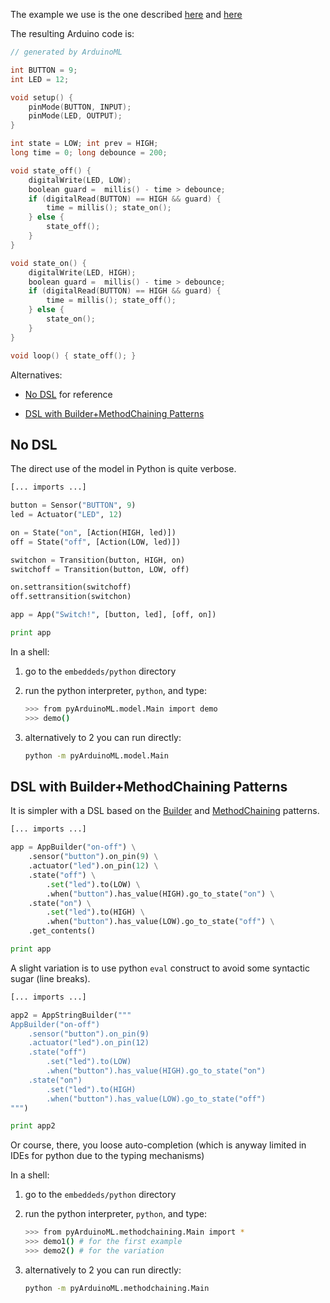 The example we use is the one described [here](https://github.com/mosser/ArduinoML-kernel/blob/master/README.md)
and [here](https://github.com/mosser/ArduinoML-kernel/blob/master/docs/README.md)

The resulting Arduino code is:

```c
// generated by ArduinoML

int BUTTON = 9;
int LED = 12;

void setup() {
	pinMode(BUTTON, INPUT);
	pinMode(LED, OUTPUT);
}

int state = LOW; int prev = HIGH;
long time = 0; long debounce = 200;

void state_off() {
	digitalWrite(LED, LOW);
	boolean guard =  millis() - time > debounce;
	if (digitalRead(BUTTON) == HIGH && guard) {
		time = millis(); state_on();
	} else {
		state_off();
	}
}

void state_on() {
	digitalWrite(LED, HIGH);
	boolean guard =  millis() - time > debounce;
	if (digitalRead(BUTTON) == HIGH && guard) {
		time = millis(); state_off();
	} else {
		state_on();
	}
}

void loop() { state_off(); }
```

Alternatives:

- [No DSL](#nodsl) for reference

- [DSL with Builder+MethodChaining Patterns](#methodchaining)
 
## <a name="nodsl">No DSL</a>

The direct use of the model in Python is quite verbose.

```python
[... imports ...]

button = Sensor("BUTTON", 9)
led = Actuator("LED", 12)

on = State("on", [Action(HIGH, led)])
off = State("off", [Action(LOW, led)])

switchon = Transition(button, HIGH, on)
switchoff = Transition(button, LOW, off)

on.settransition(switchoff)
off.settransition(switchon)

app = App("Switch!", [button, led], [off, on])

print app
```

In a shell:

1. go to the `embeddeds/python` directory
2. run the python interpreter, `python`, and type:


	```bash
	>>> from pyArduinoML.model.Main import demo
	>>> demo()
	```
	
3. alternatively to 2 you can run directly:

	```bash
	python -m pyArduinoML.model.Main
	```

## <a name="methodchaining">DSL with Builder+MethodChaining Patterns</a>

It is simpler with a DSL based on the [Builder](https://en.wikipedia.org/wiki/Builder_pattern) and [MethodChaining](https://en.wikipedia.org/wiki/Method_chaining) patterns.

```python
[... imports ...]

app = AppBuilder("on-off") \
    .sensor("button").on_pin(9) \
    .actuator("led").on_pin(12) \
    .state("off") \
        .set("led").to(LOW) \
        .when("button").has_value(HIGH).go_to_state("on") \
    .state("on") \
        .set("led").to(HIGH) \
        .when("button").has_value(LOW).go_to_state("off") \
    .get_contents()

print app
```

A slight variation is to use python `eval` construct to avoid some syntactic sugar (line breaks).

```python
[... imports ...]

app2 = AppStringBuilder("""
AppBuilder("on-off")
    .sensor("button").on_pin(9)
    .actuator("led").on_pin(12)
    .state("off")
        .set("led").to(LOW)
        .when("button").has_value(HIGH).go_to_state("on")
    .state("on")
        .set("led").to(HIGH)
        .when("button").has_value(LOW).go_to_state("off")
""")

print app2
```

Or course, there, you loose auto-completion (which is anyway limited in IDEs for python due to the typing mechanisms)

In a shell:

1. go to the `embeddeds/python` directory
2. run the python interpreter, `python`, and type:


	```bash
	>>> from pyArduinoML.methodchaining.Main import *
	>>> demo1() # for the first example
	>>> demo2() # for the variation
	```
	
3. alternatively to 2 you can run directly:

	```bash
	python -m pyArduinoML.methodchaining.Main
	```
